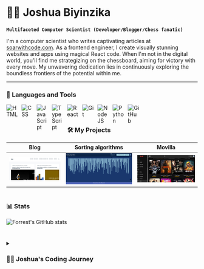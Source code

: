 # 🏄‍♂️ Joshua Biyinzika

**`Multifaceted Computer Scientist (Developer/Blogger/Chess fanatic)`**

I'm a computer scientist who writes captivating articles at [soarwithcode.com](https://soarwithcode.com). As a frontend engineer, I create visually stunning websites and apps using magical React code. When I'm not in the digital world, you'll find me strategizing on the chessboard, aiming for victory with every move. My unwavering dedication lies in continuously exploring the boundless frontiers of the potential within me.

---

### 🧰 Languages and Tools
<img align="left" alt="HTML" width="30px" style="padding-right:10px;" src="https://cdn.jsdelivr.net/gh/devicons/devicon/icons/html5/html5-plain.svg" />
<img align="left" alt="CSS" width="30px" style="padding-right:10px;" src="https://cdn.jsdelivr.net/gh/devicons/devicon/icons/css3/css3-plain.svg" />
<img align="left" alt="JavaScript" width="30px" style="padding-right:10px;" src="https://cdn.jsdelivr.net/gh/devicons/devicon/icons/javascript/javascript-plain.svg" />
<img align="left" alt="TypeScript" width="30px" style="padding-right:10px;" src="https://cdn.jsdelivr.net/gh/devicons/devicon/icons/typescript/typescript-plain.svg" />
<img align="left" alt="React" width="30px" style="padding-right:10px;" src="https://cdn.jsdelivr.net/gh/devicons/devicon/icons/react/react-original.svg" />
<img align="left" alt="Git" width="30px" style="padding-right:10px;" src="https://cdn.jsdelivr.net/gh/devicons/devicon/icons/git/git-original.svg" />
<img align="left" alt="NodeJS" width="30px" style="padding-right:10px;" src="https://cdn.jsdelivr.net/gh/devicons/devicon/icons/nodejs/nodejs-original.svg" />
<img align="left" alt="Python" width="30px" style="padding-right:10px;" src="https://cdn.jsdelivr.net/gh/devicons/devicon/icons/python/python-plain.svg" />
<img align="left" alt="GitHub" width="30px" style="padding-right:10px;" src="https://cdn.jsdelivr.net/gh/devicons/devicon/icons/github/github-original.svg" />
<br />

#

### 🛠 My Projects

| Blog | Sorting algorithms | Movilla|
| --------- | --------- | --------- |
| [![Blog](https://github.com/Biyinzika-Joshua-J/projects-media/blob/master/blog.png)](https://soarwithcode.com) | [![Sorting algorithms](https://github.com/Biyinzika-Joshua-J/projects-media/blob/master/sorter.png)](cs-sorting-algorithms-visualizer.netlify.app) | [![Movilla](https://github.com/Biyinzika-Joshua-J/projects-media/blob/master/movilla.png)](https://movilla.netlify.app/) |

#

### 📊 Stats

![Forrest's GitHub stats](https://github-readme-stats.vercel.app/api?username=biyinzika-joshua-j&show_icons=true&theme=gruvbox)

<!-- ![GitHub Streak](https://streak-stats.demolab.com?user=ForrestKnight&theme=gruvbox&border_radius=4.5) -->

#

<details>
 <summary><h3>👨‍💻 Joshua's Coding Journey</h3></summary>
I embarked on my coding journey in March 2020, amidst the global pandemic that kept us confined at home. Initially, I delved into C programming, which proved to be challenging and led me to take a break for three months. However, an undeniable urge kept pushing me forward, urging me to answer its call. I returned to coding and ventured into Python and Django, building small applications along the way.

Throughout the remainder of 2020 and early 2021, I found myself trapped in the vortex of tutorials, yearning for a breakthrough. It wasn't until I secured my first freelance project in early 2021 that I was compelled to rely on creative problem-solving skills. This experience acted as a catalyst, liberating me from the clutches of tutorial hell after a mere five months.

In 2022, I enrolled in the esteemed BSc in Computer Science program at the University of London, further fueling my passion for learning. Concurrently, I launched my blog, where I document and share my profound insights and discoveries along this transformative journey. Reflecting upon my path, I can only perceive it as a masterpiece, showcasing the resilience and unwavering spirit that has driven me forward.

[Portfolio]: https://joshuajb.netlify.app
[Blog]: https://soarwithcode.com
